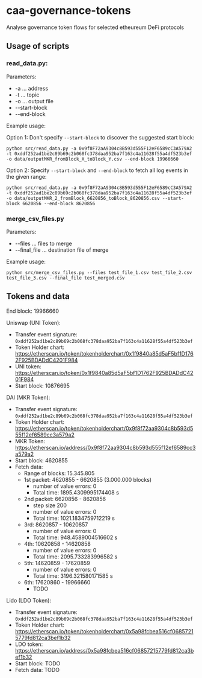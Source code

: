 # caa-governance-tokens
Analyse governance token flows for selected etheureum DeFi protocols

## Usage of scripts

### read_data.py:

Parameters:
- -a ... address
- -t ... topic
- -o ... output file
- --start-block
- --end-block

Example usage:

Option 1: Don't specify `--start-block` to discover the suggested start block:
```
python src/read_data.py -a 0x9f8F72aA9304c8B593d555F12eF6589cC3A579A2 -t 0xddf252ad1be2c89b69c2b068fc378daa952ba7f163c4a11628f55a4df523b3ef -o data/outputMKR_fromBlock_X_toBlock_Y.csv --end-block 19966660
```

Option 2: Specify `--start-block` and `--end-block` to fetch all log events in the given range:
```
python src/read_data.py -a 0x9f8F72aA9304c8B593d555F12eF6589cC3A579A2 -t 0xddf252ad1be2c89b69c2b068fc378daa952ba7f163c4a11628f55a4df523b3ef -o data/outputMKR_2_fromBlock_6620856_toBlock_8620856.csv --start-block 6620856 --end-block 8620856
```

### merge_csv_files.py

Parameters:
- --files ... files to merge
- --final_file ... destination file of merge

Example usage:
```
python src/merge_csv_files.py --files test_file_1.csv test_file_2.csv test_file_3.csv --final_file test_merged.csv
```

## Tokens and data

End block: 19966660

Uniswap (UNI Token): 
- Transfer event signature: `0xddf252ad1be2c89b69c2b068fc378daa952ba7f163c4a11628f55a4df523b3ef`
- Token Holder chart: https://etherscan.io/token/tokenholderchart/0x1f9840a85d5aF5bf1D1762F925BDADdC4201F984
- UNI token: https://etherscan.io/token/0x1f9840a85d5aF5bf1D1762F925BDADdC4201F984
- Start block: 10876695

DAI (MKR Token):
- Transfer event signature: `0xddf252ad1be2c89b69c2b068fc378daa952ba7f163c4a11628f55a4df523b3ef`
- Token Holder chart: https://etherscan.io/token/tokenholderchart/0x9f8f72aa9304c8b593d555f12ef6589cc3a579a2
- MKR Token: https://etherscan.io/address/0x9f8f72aa9304c8b593d555f12ef6589cc3a579a2
- Start block: 4620855
- Fetch data:
  - Range of blocks: 15.345.805
  - 1st packet: 4620855 - 6620855 (3.000.000 blocks)
    - number of value errors: 0 
    - Total time: 1895.4309995174408 s
  - 2nd packet: 6620856 - 8620856
    - step size 200
    - number of value errors: 0 
    - Total time: 1021.1834759712219 s
  - 3rd: 8620857 - 10620857
    - number of value errors: 0 
    - Total time: 948.4589004516602 s
  - 4th: 10620858 - 14620858
    - number of value errors: 0 
    - Total time: 2095.733283996582 s
  - 5th: 14620859 - 17620859
    - number of value errors: 0
    - Total time: 3196.321580171585 s
  - 6th: 17620860 - 19966660
    - TODO

Lido (LDO Token):
- Transfer event signature: `0xddf252ad1be2c89b69c2b068fc378daa952ba7f163c4a11628f55a4df523b3ef`
- Token Holder chart: https://etherscan.io/token/tokenholderchart/0x5a98fcbea516cf06857215779fd812ca3bef1b32
- LDO token: https://etherscan.io/address/0x5a98fcbea516cf06857215779fd812ca3bef1b32
- Start block: TODO
- Fetch data: TODO

